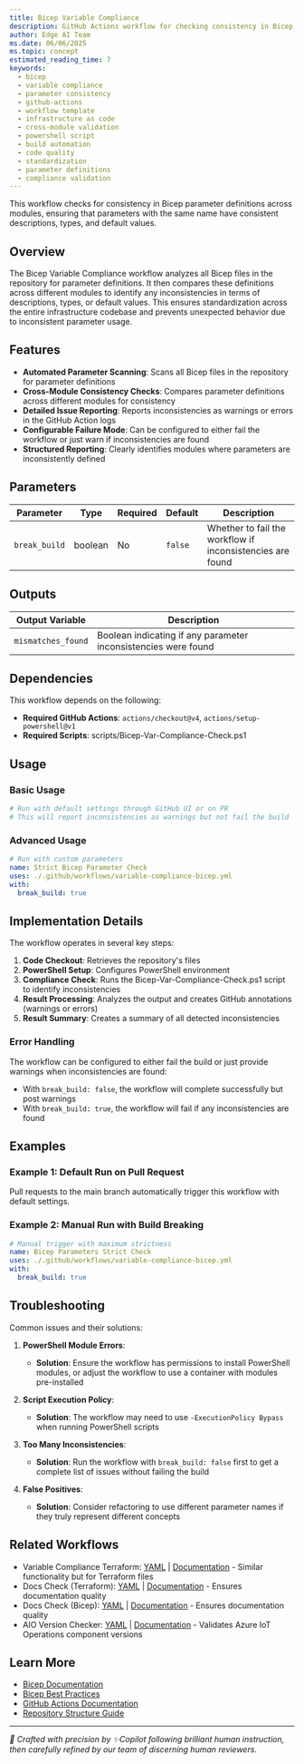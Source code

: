 ```yaml
---
title: Bicep Variable Compliance
description: GitHub Actions workflow for checking consistency in Bicep parameter definitions across modules
author: Edge AI Team
ms.date: 06/06/2025
ms.topic: concept
estimated_reading_time: 7
keywords:
  - bicep
  - variable compliance
  - parameter consistency
  - github-actions
  - workflow template
  - infrastructure as code
  - cross-module validation
  - powershell script
  - build automation
  - code quality
  - standardization
  - parameter definitions
  - compliance validation
---
```


This workflow checks for consistency in Bicep parameter definitions across modules, ensuring that parameters with the same name have consistent descriptions, types, and default values.

## Overview

The Bicep Variable Compliance workflow analyzes all Bicep files in the repository for parameter definitions. It then compares these definitions across different modules to identify any inconsistencies in terms of descriptions, types, or default values. This ensures standardization across the entire infrastructure codebase and prevents unexpected behavior due to inconsistent parameter usage.

## Features

- **Automated Parameter Scanning**: Scans all Bicep files in the repository for parameter definitions
- **Cross-Module Consistency Checks**: Compares parameter definitions across different modules for consistency
- **Detailed Issue Reporting**: Reports inconsistencies as warnings or errors in the GitHub Action logs
- **Configurable Failure Mode**: Can be configured to either fail the workflow or just warn if inconsistencies are found
- **Structured Reporting**: Clearly identifies modules where parameters are inconsistently defined

## Parameters

| Parameter     | Type    | Required | Default | Description                                               |
|---------------|---------|----------|---------|-----------------------------------------------------------|
| `break_build` | boolean | No       | `false` | Whether to fail the workflow if inconsistencies are found |

## Outputs

| Output Variable    | Description                                                    |
|--------------------|----------------------------------------------------------------|
| `mismatches_found` | Boolean indicating if any parameter inconsistencies were found |

## Dependencies

This workflow depends on the following:

- **Required GitHub Actions**: `actions/checkout@v4`, `actions/setup-powershell@v1`
- **Required Scripts**: scripts/Bicep-Var-Compliance-Check.ps1

## Usage

### Basic Usage

```yaml
# Run with default settings through GitHub UI or on PR
# This will report inconsistencies as warnings but not fail the build
```

### Advanced Usage

```yaml
# Run with custom parameters
name: Strict Bicep Parameter Check
uses: ./.github/workflows/variable-compliance-bicep.yml
with:
  break_build: true
```

## Implementation Details

The workflow operates in several key steps:

1. **Code Checkout**: Retrieves the repository's files
2. **PowerShell Setup**: Configures PowerShell environment
3. **Compliance Check**: Runs the Bicep-Var-Compliance-Check.ps1 script to identify inconsistencies
4. **Result Processing**: Analyzes the output and creates GitHub annotations (warnings or errors)
5. **Result Summary**: Creates a summary of all detected inconsistencies

### Error Handling

The workflow can be configured to either fail the build or just provide warnings when inconsistencies are found:

- With `break_build: false`, the workflow will complete successfully but post warnings
- With `break_build: true`, the workflow will fail if any inconsistencies are found

## Examples

### Example 1: Default Run on Pull Request

Pull requests to the main branch automatically trigger this workflow with default settings.

### Example 2: Manual Run with Build Breaking

```yaml
# Manual trigger with maximum strictness
name: Bicep Parameters Strict Check
uses: ./.github/workflows/variable-compliance-bicep.yml
with:
  break_build: true
```

## Troubleshooting

Common issues and their solutions:

1. **PowerShell Module Errors**:
   - **Solution**: Ensure the workflow has permissions to install PowerShell modules, or adjust the workflow to use a container with modules pre-installed

2. **Script Execution Policy**:
   - **Solution**: The workflow may need to use `-ExecutionPolicy Bypass` when running PowerShell scripts

3. **Too Many Inconsistencies**:
   - **Solution**: Run the workflow with `break_build: false` first to get a complete list of issues without failing the build

4. **False Positives**:
   - **Solution**: Consider refactoring to use different parameter names if they truly represent different concepts

## Related Workflows

- Variable Compliance Terraform: [YAML](/.github/workflows/variable-compliance-terraform.yml) | [Documentation](./variable-compliance-terraform.md) - Similar functionality but for Terraform files
- Docs Check (Terraform): [YAML](/.github/workflows/docs-check-terraform.yml) | [Documentation](./docs-check-terraform.md) - Ensures documentation quality
- Docs Check (Bicep): [YAML](/.github/workflows/docs-check-bicep.yml) | [Documentation](./docs-check-bicep.md) - Ensures documentation quality
- AIO Version Checker: [YAML](/.github/workflows/aio-version-checker.yml) | [Documentation](./aio-version-checker.md) - Validates Azure IoT Operations component versions

## Learn More

- [Bicep Documentation](https://learn.microsoft.com/azure/azure-resource-manager/bicep/)
- [Bicep Best Practices](https://learn.microsoft.com/azure/azure-resource-manager/bicep/best-practices)
- [GitHub Actions Documentation](https://docs.github.com/en/actions)
- [Repository Structure Guide](/README.md)

---

<!-- markdownlint-disable MD036 -->
*🤖 Crafted with precision by ✨Copilot following brilliant human instruction,
then carefully refined by our team of discerning human reviewers.*
<!-- markdownlint-enable MD036 -->
